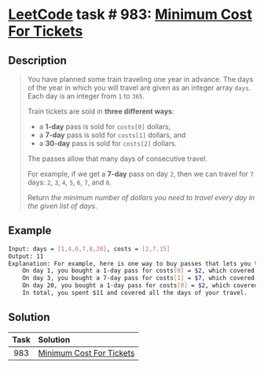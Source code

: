 # [LeetCode][leetcode] task # 983: [Minimum Cost For Tickets][task]

Description
-----------

> You have planned some train traveling one year in advance.
> The days of the year in which you will travel are given as an integer array `days`.
> Each day is an integer from `1` to `365`.
> 
> Train tickets are sold in **three different ways**:
> * a **1-day** pass is sold for `costs[0]` dollars,
> * a **7-day** pass is sold for `costs[1]` dollars, and
> * a **30-day** pass is sold for `costs[2]` dollars.
>
> The passes allow that many days of consecutive travel.
> 
> For example, if we get a **7-day** pass on day `2`, then we can travel for `7` days: `2`, `3`, `4`, `5`, `6`, `7`, and `8`.
> 
> Return _the minimum number of dollars you need to travel every day in the given list of days_.

Example
-------

```sh
Input: days = [1,4,6,7,8,20], costs = [2,7,15]
Output: 11
Explanation: For example, here is one way to buy passes that lets you travel your travel plan:
    On day 1, you bought a 1-day pass for costs[0] = $2, which covered day 1.
    On day 3, you bought a 7-day pass for costs[1] = $7, which covered days 3, 4, ..., 9.
    On day 20, you bought a 1-day pass for costs[0] = $2, which covered day 20.
    In total, you spent $11 and covered all the days of your travel.
```

Solution
--------

| Task | Solution                             |
|:----:|:-------------------------------------|
| 983  | [Minimum Cost For Tickets][solution] |


[leetcode]: <http://leetcode.com/>
[task]: <https://leetcode.com/problems/minimum-cost-for-tickets/>
[solution]: <https://github.com/wellaxis/praxis-leetcode/blob/main/src/main/java/com/witalis/praxis/leetcode/task/h10/p983/option/Practice.java>
